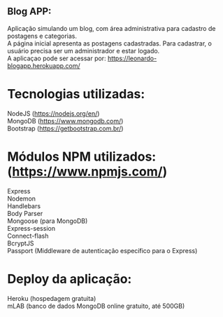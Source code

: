 ## Blog APP:
Aplicação simulando um blog, com área administrativa para cadastro de postagens e categorias.   
A página inicial apresenta as postagens cadastradas. Para cadastrar, o usuário precisa ser um administrador e estar logado.  
A aplicaçao pode ser acessar por: https://leonardo-blogapp.herokuapp.com/  

# Tecnologias utilizadas:
NodeJS (https://nodejs.org/en/)  
MongoDB (https://www.mongodb.com/)  
Bootstrap (https://getbootstrap.com.br/)  

# Módulos NPM utilizados: (https://www.npmjs.com/)
Express  
Nodemon  
Handlebars  
Body Parser  
Mongoose (para MongoDB)  
Express-session  
Connect-flash  
BcryptJS  
Passport (Middleware de autenticação específico para o Express)  

# Deploy da aplicação:
Heroku (hospedagem gratuita)  
mLAB (banco de dados MongoDB online gratuito, até 500GB)
